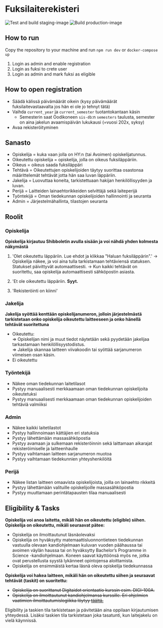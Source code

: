 # Fuksilaiterekisteri

![Test and build staging-image](https://github.com/UniversityOfHelsinkiCS/fuksilaiterekisteri/workflows/Test%20and%20build%20staging-image/badge.svg) ![Build production-image](https://github.com/UniversityOfHelsinkiCS/fuksilaiterekisteri/workflows/Build%20production-image/badge.svg)

## How to run
Copy the repository to your machine and run ```npm run dev``` or ```docker-compose up```

1) Login as admin and enable registration
2) Login as fuksi to crete user
3) Login as admin and mark fuksi as eligible

## How to open registration

* Säädä kälissä päivämäärät oikein (kysy päivämäärät fuksilaitevastaavalta jos hän ei ole jo tehnyt tätä)
* Vaihda `current_year` ja `current_semester` tuotantokantaan käsin
	*  Semesterin saat Oodikoneen `sis-db`:n `semesters` taulusta, semester on aina jakelun avaamispäivän lukukausi (=vuosi 202x, syksy)
* Avaa rekisteröityminen

## Sanasto
- Opiskelija = kuka vaan jolla on HY:n (tai Avoimen) opiskelijatunnus.
- Oikeutettu opiskelija = opiskelija, jolla on oikeus fuksiläppäriin.
- Oikeus = oikeus saada fuksiläppäri
- Tehtävä = Oikeutettujen opiskelijoiden täytyy suorittaa osastonsa määrittelemät tehtävät jotta hän saa luvan läppäriin.
- Jakelija = Luovuttaa koneita, tarkistettuaan hakijan henkilöllisyyden ja luvan.
- Perijä = Laitteiden lainaehtorikkeiden selvittäjä sekä laiteperijä
- Työntekijä = Oman tiedekunnan opiskelijoiden hallinnointi ja seuranta
- Admin = Järjestelmähallinta, tilastojen seuranta

## Roolit

### Opiskelija
**Opiskelija kirjautuu Shibboletin avulla sisään ja voi nähdä yhden kolmesta näkymästä**
1) 'Olet oikeutettu läppäriin. Lue ehdot ja klikkaa "Haluan fuksiläppärin".'
-> Opiskelija näkee, ja voi aina tulla tarkistamaan tehtäviensä statuksen. Statukset päivittyvät automaattisesti.
-> Kun kaikki tehtävät on suoritettu, saa opiskelija automaattisesti sähköpostin asiasta.

2) 'Et ole oikeutettu läppäriin. **Syyt.**

3) 'Rekisteröinti on kiinni'

### Jakelija
**Jakelija syöttää kenttään opiskelijanumeron, jolloin järjestelmästä tarkistetaan onko opiskelija oikeutettu laitteeseen ja onko hänellä tehtävät suoritettuna**
* Oikeutettu:  
	=> Opiskelijan nimi ja muut tiedot näytetään sekä pyydetään jakelijaa tarkastamaan henkilöllisyystodistus.  
	=> Jakelija skannaa laitteen viivakoodin tai syöttää sarjanumeron viimeisen osan käsin.  
* Ei oikeutettu

### Työntekijä
* Näkee oman tiedekunnan laitetilasot
* Pystyy manuaalisesti merkkaamaan oman tiedekunnan opiskelijoita oikeutetuksi
* Pystyy manuaalisesti merkkaamaan oman tiedekunnan opiskelijoiden tehtäviä valmiiksi

### Admin
* Näkee kaikki laitetilastot
* Pystyy hallinnoimaan kättäjien eri statuksia
* Pystyy lähettämään massasähköpostia
* Pystyy avamaan ja sulkemaan rekisteröinnin sekä laittamaan aikarajat rekisteröimiselle ja laitteenhaulle
* Pystyy vaihtamaan laitteen sarjanumeron muotoa
* Pystyy vaihtamaan tiedekunnien yhteyshenkilöitä

### Perijä
* Näkee listan laitteen omaavista opiskelijoista, joilla on lainaehto rikkeitä
* Pystyy lähettämään valituille opiskelijoille massasähköpostia
* Pystyy muuttamaan perintätapausten tilaa manuaalisesti


## Eligibility & Tasks

**Opiskelija voi anoa laitetta, mikäli hän on oikeutettu (eligible) siihen. Opiskelija on oikeutettu, mikäli seuraavat pätee:**
* Opiskelija on ilmoittautunut läsnäolevaksi
* Opiskelija on hyväksytty matemaattisluonnontieteen tiedekunnan vastuulla olevaan kandiohjelmaan kuluvan vuoden päähaussa tai avoimen väylän haussa tai on hyväksytty Bachelor’s Programme in Science -kandiohjelmaan. Koneen saavat käyttöönsä myös ne, jotka ovat perustellusta syystä lykänneet opintojensa aloittamista.
* Opiskelija on ensimmäistä kertaa läsnä oleva opiskelija tiedekunnassa

**Opiskelija voi hakea laitteen, mikäli hän on oikeutettu siihen ja seuraavat tehtävät (taskit) on suoritettu:**
* ~~Opiskelija on suorittanut Digitaidot orientaatio kurssin esim. DIGI-100A.~~
* ~~Opiskelija on ilmoittautunut kandiohjelmansa kurssille. Eri ohjelmien vaatimien ilmoittautumislogiikka löytyy [täältä.](https://github.com/UniversityOfHelsinkiCS/fuksilaiterekisteri/blob/master/server/models/user.js#L155)~~

Eligibility ja taskien tila tarkistetaan ja pävitetään aina oppilaan kirjautumisen yhteydessä. Lisäksi taskien tila tarkistetaan joka tasatunti, kun laitejakelu on vielä käynnissä.
